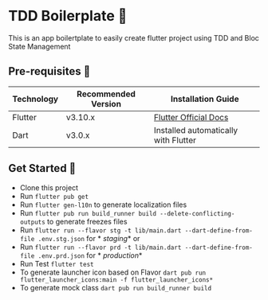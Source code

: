 <br>

# TDD Boilerplate 📱

This is an app boilertplate to easily create flutter project using TDD and Bloc State Management

## Pre-requisites 📐

| Technology | Recommended Version | Installation Guide                                                    |
|------------|---------------------|-----------------------------------------------------------------------|
| Flutter    | v3.10.x             | [Flutter Official Docs](https://flutter.dev/docs/get-started/install) |
| Dart       | v3.0.x              | Installed automatically with Flutter                                  |

## Get Started 🚀

- Clone this project
- Run `flutter pub get`
- Run `flutter gen-l10n` to generate localization files
- Run `flutter pub run build_runner build --delete-conflicting-outputs` to generate freezes files
- Run `flutter run --flavor stg -t lib/main.dart --dart-define-from-file .env.stg.json` for *
  *staging** or
- Run `flutter run --flavor prd -t lib/main.dart --dart-define-from-file .env.prd.json` for *
  *production**
- Run Test `flutter test`
- To generate launcher icon based on
  Flavor `dart pub run flutter_launcher_icons:main -f flutter_launcher_icons*`
- To generate mock class `dart pub run build_runner build`

<br>
